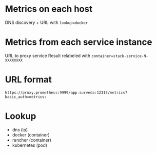 # Metrics on each host

DNS discovery + URL with `lookup=docker`

# Metrics from each service instance

URL to proxy service
Result relabeled with `container=stack-service-N-XXXXXXXX`

# URL format
  `https://proxy.prometheus:9999/app.surveda:12313/metrics?basic_auth=metrics:`

# Lookup
  * dns (ip)
  * docker (container)
  * rancher (container)
  * kubernetes (pod)
